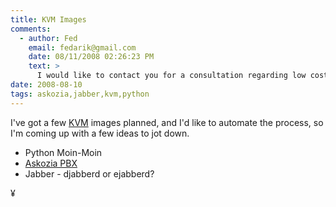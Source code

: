 ```yaml
---
title: KVM Images
comments:
  - author: Fed
    email: fedarik@gmail.com
    date: 08/11/2008 02:26:23 PM
    text: >
      I would like to contact you for a consultation regarding low cost Linux boxes, but I couldn't find any contact information in this blog. Please update me with your contact information.
date: 2008-08-10
tags: askozia,jabber,kvm,python
---
```

I've got a few <a href="http://www.docunext.com/wiki/KVM">KVM</a> images planned, and I'd like to automate the process, so I'm coming up with a few ideas to jot down.

* Python Moin-Moin
* <a href="http://www.docunext.com/wiki/AskoziaPBX">Askozia PBX</a>
* Jabber - djabberd or ejabberd?

¥

